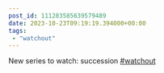 ```yaml
---
post_id: 111283585639579489
date: 2023-10-23T09:19:19.394000+00:00
tags:
 - "watchout"
---
```


New series to watch: succession [#watchout](https://m.vogt.dev/tags/watchout)
